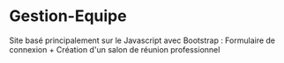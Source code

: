 # Gestion-Equipe
Site basé  principalement sur le Javascript avec Bootstrap : Formulaire de connexion + Création d'un salon de réunion professionnel

